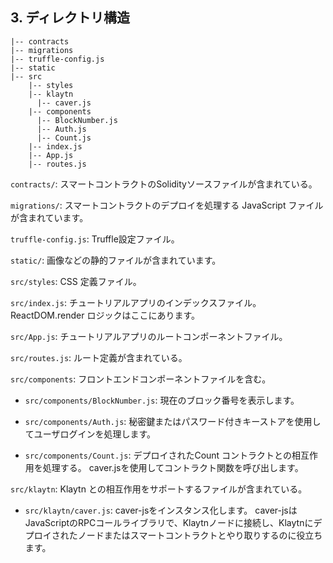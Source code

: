## 3. ディレクトリ構造 <a id="3-directory-structure"></a>
```
|-- contracts
|-- migrations
|-- truffle-config.js
|-- static  
|-- src  
    |-- styles
    |-- klaytn
      |-- caver.js
    |-- components
      |-- BlockNumber.js
      |-- Auth.js
      |-- Count.js
    |-- index.js
    |-- App.js
    |-- routes.js
```

`contracts/`: スマートコントラクトのSolidityソースファイルが含まれている。

`migrations/`: スマートコントラクトのデプロイを処理する JavaScript ファイルが含まれています。

`truffle-config.js`: Truffle設定ファイル。

`static/`: 画像などの静的ファイルが含まれています。

`src/styles`: CSS 定義ファイル。

`src/index.js`: チュートリアルアプリのインデックスファイル。 ReactDOM.render ロジックはここにあります。

`src/App.js`: チュートリアルアプリのルートコンポーネントファイル。

`src/routes.js`: ルート定義が含まれている。

`src/components`: フロントエンドコンポーネントファイルを含む。

* `src/components/BlockNumber.js`: 現在のブロック番号を表示します。

* `src/components/Auth.js`: 秘密鍵またはパスワード付きキーストアを使用してユーザログインを処理します。

* `src/components/Count.js`: デプロイされたCount コントラクトとの相互作用を処理する。 caver.jsを使用してコントラクト関数を呼び出します。

`src/klaytn`: Klaytn との相互作用をサポートするファイルが含まれている。

* `src/klaytn/caver.js`: caver-jsをインスタンス化します。 caver-jsはJavaScriptのRPCコールライブラリで、Klaytnノードに接続し、Klaytnにデプロイされたノードまたはスマートコントラクトとやり取りするのに役立ちます。


